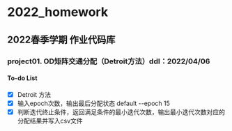 # 2022_homework

## 2022春季学期 作业代码库

### project01. OD矩阵交通分配（Detroit方法）ddl：2022/04/06

#### To-do List
- [x] Detroit 方法
- [x] 输入epoch次数，输出最后分配状态 default --epoch 15
- [x] 判断迭代终止条件，返回满足条件的最小迭代次数，输出最小迭代次数对应的分配结果并写入csv文件

